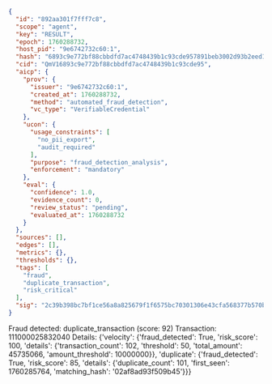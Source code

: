 ```json
{
  "id": "892aa301f7fff7c8",
  "scope": "agent",
  "key": "RESULT",
  "epoch": 1760288732,
  "host_pid": "9e6742732c60:1",
  "hash": "6893c9e772bf88cbbdfd7ac4748439b1c93cde957891beb3002d93b2eed12301",
  "cid": "QmV16893c9e772bf88cbbdfd7ac4748439b1c93cde95",
  "aicp": {
    "prov": {
      "issuer": "9e6742732c60:1",
      "created_at": 1760288732,
      "method": "automated_fraud_detection",
      "vc_type": "VerifiableCredential"
    },
    "ucon": {
      "usage_constraints": [
        "no_pii_export",
        "audit_required"
      ],
      "purpose": "fraud_detection_analysis",
      "enforcement": "mandatory"
    },
    "eval": {
      "confidence": 1.0,
      "evidence_count": 0,
      "review_status": "pending",
      "evaluated_at": 1760288732
    }
  },
  "sources": [],
  "edges": [],
  "metrics": {},
  "thresholds": {},
  "tags": [
    "fraud",
    "duplicate_transaction",
    "risk_critical"
  ],
  "sig": "2c39b398bc7bf1ce56a8a825679f1f6575bc70301306e43cfa568377b570b0bd"
}
```

Fraud detected: duplicate_transaction (score: 92)
Transaction: 111000025832040
Details: {'velocity': {'fraud_detected': True, 'risk_score': 100, 'details': {'transaction_count': 102, 'threshold': 50, 'total_amount': 45735066, 'amount_threshold': 10000000}}, 'duplicate': {'fraud_detected': True, 'risk_score': 85, 'details': {'duplicate_count': 101, 'first_seen': 1760285764, 'matching_hash': '02af8ad93f509b45'}}}